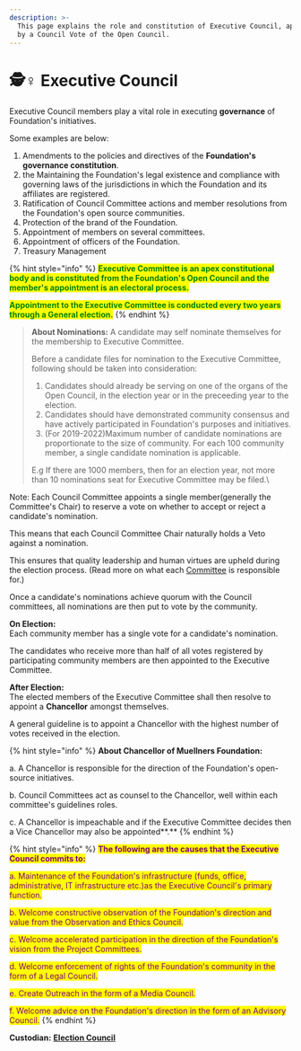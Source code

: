 ```yaml
---
description: >-
  This page explains the role and constitution of Executive Council, appointed
  by a Council Vote of the Open Council.
---
```


# 🕵♀ Executive Council

Executive Council members play a vital role in executing **governance** of Foundation's initiatives.

Some examples are below:&#x20;

1. Amendments to the policies and directives of the **Foundation's governance constitution**.
2. the Maintaining the Foundation's legal existence and compliance with governing laws of the jurisdictions in which the Foundation and its affiliates are registered.
3. Ratification of Council Committee actions and member resolutions from the Foundation's open source communities.
4. Protection of the brand of the Foundation.
5. Appointment of members on several committees.
6. Appointment of officers of the Foundation.
7. Treasury Management

{% hint style="info" %}
<mark style="color:green;">**Executive Committee is an apex constitutional body and is constituted from the Foundation's Open Council and the member's appointment is an electoral process.**</mark>

<mark style="color:green;">**Appointment to the Executive Committee is conducted every two years through a General election.**</mark>  <mark style="color:green;"></mark>&#x20;
{% endhint %}

>
>
> **About Nominations:** A candidate may self nominate themselves for the membership to Executive Committee.
>
> Before a candidate files for nomination to the Executive Committee, following should be taken into consideration:
>
> 1. Candidates should already be serving on one of the organs of the Open Council, in the election year or in the preceeding year to the election.
> 2. Candidates should have demonstrated community consensus and have actively participated in Foundation's purposes and initiatives.
> 3. (For 2019-2022)Maximum number of candidate nominations are proportionate to the size of community. For each 100 community member, a single candidate nomination is applicable.&#x20;
>
> E.g If there are 1000 members, then for an election year, not more than 10 nominations seat for Executive Committee may be filed.\
>

Note: Each Council Committee appoints a single member(generally the Committee's Chair) to reserve a vote on whether to accept or reject a candidate's nomination.&#x20;

This means that each Council Committee Chair naturally holds a Veto against a nomination.&#x20;

This ensures that quality leadership and human virtues are upheld during the election process. (Read more on what each [Committee](committees-and-their-roles/) is responsible for.)

Once a candidate's nominations achieve quorum with the Council committees, all nominations are then put to vote by the community.&#x20;

**On Election:** \
Each community member has a single vote for a candidate's nomination.&#x20;

The candidates who receive more than half of all votes registered by participating community members are then appointed to the Executive Committee.&#x20;

**After Election:**\
The elected members of the Executive Committee shall then resolve to appoint a **Chancellor** amongst themselves.

A general guideline is to appoint a Chancellor with the highest number of votes received in the election.&#x20;

{% hint style="info" %}
**About Chancellor of Muellners Foundation:**

a. A Chancellor is responsible for the direction of the Foundation's open-source initiatives.&#x20;

b. Council Committees act as counsel to the Chancellor, well within each committee's guidelines roles.

c. A Chancellor is impeachable and if the Executive Committee decides then a Vice Chancellor may also be appointed**.** &#x20;
{% endhint %}



{% hint style="info" %}
<mark style="color:purple;">**The following are the causes that the Executive Council commits to:**</mark>

<mark style="color:purple;">a. Maintenance of the Foundation's infrastructure (funds, office, administrative, IT infrastructure etc.)as the Executive Council's primary function.</mark>&#x20;

<mark style="color:purple;">b. Welcome constructive observation of the Foundation's direction and value from the  Observation and Ethics Council.</mark>

<mark style="color:purple;">c. Welcome accelerated participation in the direction of the Foundation's vision from the Project Committees.</mark>

<mark style="color:purple;">d. Welcome enforcement of rights of the Foundation's community in the form of a Legal Council.</mark>

<mark style="color:purple;">e. Create Outreach in the form of a Media Council.</mark>

<mark style="color:purple;">f. Welcome advice on the Foundation's direction in the form of an Advisory Council.</mark>
{% endhint %}

&#x20;

**Custodian:** [**Election Council**](election-council.md)
